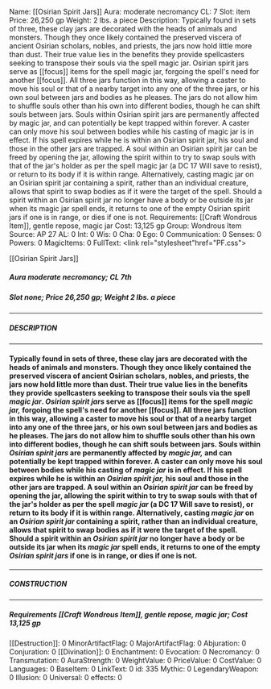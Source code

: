 Name: [[Osirian Spirit Jars]]
Aura: moderate necromancy
CL: 7
Slot: item
Price: 26,250 gp
Weight: 2 lbs. a piece
Description: Typically found in sets of three, these clay jars are decorated with the heads of animals and monsters. Though they once likely contained the preserved viscera of ancient Osirian scholars, nobles, and priests, the jars now hold little more than dust. Their true value lies in the benefits they provide spellcasters seeking to transpose their souls via the spell magic jar. Osirian spirit jars serve as [[focus]] items for the spell magic jar, forgoing the spell's need for another [[focus]]. All three jars function in this way, allowing a caster to move his soul or that of a nearby target into any one of the three jars, or his own soul between jars and bodies as he pleases. The jars do not allow him to shuffle souls other than his own into different bodies, though he can shift souls between jars. Souls within Osirian spirit jars are permanently affected by magic jar, and can potentially be kept trapped within forever. A caster can only move his soul between bodies while his casting of magic jar is in effect. If his spell expires while he is within an Osirian spirit jar, his soul and those in the other jars are trapped. A soul within an Osirian spirit jar can be freed by opening the jar, allowing the spirit within to try to swap souls with that of the jar's holder as per the spell magic jar (a DC 17 Will save to resist), or return to its body if it is within range. Alternatively, casting magic jar on an Osirian spirit jar containing a spirit, rather than an individual creature, allows that spirit to swap bodies as if it were the target of the spell. Should a spirit within an Osirian spirit jar no longer have a body or be outside its jar when its magic jar spell ends, it returns to one of the empty Osirian spirit jars if one is in range, or dies if one is not.
Requirements: [[Craft Wondrous Item]], gentle repose, magic jar
Cost: 13,125 gp
Group: Wondrous Item
Source: AP 27
AL: 0
Int: 0
Wis: 0
Cha: 0
Ego: 0
Communication: 0
Senses: 0
Powers: 0
MagicItems: 0
FullText: <link rel="stylesheet"href="PF.css"><div class="heading"><p class="alignleft">[[Osirian Spirit Jars]]</p><div style="clear: both;"></div></div><div><h5><b>Aura </b>moderate necromancy; <b>CL </b>7th</h5><h5><b>Slot </b>none; <b>Price </b>26,250 gp; <b>Weight </b>2 lbs. a piece</h5></div><hr/><div><h5><b>DESCRIPTION</b></h5></div><hr/><div><h4><p>Typically found in sets of three, these clay jars are decorated with the heads of animals and monsters. Though they once likely contained the preserved viscera of ancient Osirian scholars, nobles, and priests, the jars now hold little more than dust. Their true value lies in the benefits they provide spellcasters seeking to transpose their souls via the spell <i>magic jar</i>. <i><i>Osirian spirit jar</i>s</i> serve as [[focus]] items for the spell <i><i>magic jar</i>,</i> forgoing the spell's need for another [[focus]]. All three jars function in this way, allowing a caster to move his soul or that of a nearby target into any one of the three jars, or his own soul between jars and bodies as he pleases. The jars do not allow him to shuffle souls other than his own into different bodies, though he can shift souls between jars. Souls within <i><i>Osirian spirit jar</i>s</i> are permanently affected by <i><i>magic jar</i>,</i> and can potentially be kept trapped within forever. A caster can only move his soul between bodies while his casting of <i>magic jar</i> is in effect. If his spell expires while he is within an <i><i>Osirian spirit jar</i>,</i> his soul and those in the other jars are trapped. A soul within an <i>Osirian spirit jar</i> can be freed by opening the jar, allowing the spirit within to try to swap souls with that of the jar's holder as per the spell <i>magic jar</i> (a DC 17 Will save to resist), or return to its body if it is within range. Alternatively, casting <i>magic jar</i> on an <i>Osirian spirit jar</i> containing a spirit, rather than an individual creature, allows that spirit to swap bodies as if it were the target of the spell. Should a spirit within an <i>Osirian spirit jar</i> no longer have a body or be outside its jar when its <i>magic jar</i> spell ends, it returns to one of the empty <i><i>Osirian spirit jar</i>s</i> if one is in range, or dies if one is not.</p></h4></div><hr/><div><h5><b>CONSTRUCTION</b></h5></div><hr/><div><h5><b>Requirements </b>[[Craft Wondrous Item]], <i>gentle repose</i>, <i>magic jar</i>; <b>Cost </b>13,125 gp</h5></div>
[[Destruction]]: 0
MinorArtifactFlag: 0
MajorArtifactFlag: 0
Abjuration: 0
Conjuration: 0
[[Divination]]: 0
Enchantment: 0
Evocation: 0
Necromancy: 0
Transmutation: 0
AuraStrength: 0
WeightValue: 0
PriceValue: 0
CostValue: 0
Languages: 0
BaseItem: 0
LinkText: 0
id: 335
Mythic: 0
LegendaryWeapon: 0
Illusion: 0
Universal: 0
effects: 0
